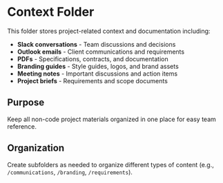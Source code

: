 # Context Folder

This folder stores project-related context and documentation including:

- **Slack conversations** - Team discussions and decisions
- **Outlook emails** - Client communications and requirements
- **PDFs** - Specifications, contracts, and documentation
- **Branding guides** - Style guides, logos, and brand assets
- **Meeting notes** - Important discussions and action items
- **Project briefs** - Requirements and scope documents

## Purpose
Keep all non-code project materials organized in one place for easy team reference.

## Organization
Create subfolders as needed to organize different types of content (e.g., `/communications`, `/branding`, `/requirements`).